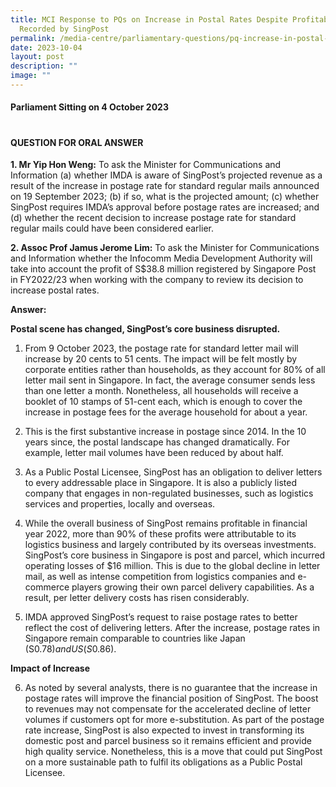 ```yaml
---
title: MCI Response to PQs on Increase in Postal Rates Despite Profitability
  Recorded by SingPost
permalink: /media-centre/parliamentary-questions/pq-increase-in-postal-rates-despite-profitability-by-singpost/
date: 2023-10-04
layout: post
description: ""
image: ""
---
```

#### Parliament Sitting on 4 October 2023
# 
# 
#### QUESTION FOR ORAL ANSWER

**1. Mr Yip Hon Weng:** To ask the Minister for Communications and Information (a) whether IMDA is aware of SingPost’s projected revenue as a result of the increase in postage rate for standard regular mails announced on 19  September 2023; (b) if so, what is the projected amount; (c) whether SingPost requires IMDA’s approval before postage rates are increased; and (d) whether the recent decision to increase postage rate for standard regular mails could have been considered earlier.


**2. Assoc Prof Jamus Jerome Lim:** To ask the Minister for Communications and Information whether the Infocomm Media Development Authority will take into account the profit of S$38.8 million registered by Singapore Post in
FY2022/23 when working with the company to review its decision to increase postal rates.

**Answer:**

**Postal scene has changed, SingPost’s core business disrupted.**

1. From 9 October 2023, the postage rate for standard letter mail will increase by 20 cents to 51 cents. The impact will be felt mostly by corporate entities rather than households, as they account for 80% of all letter mail sent in Singapore. In fact, the average consumer sends less than one letter a month. Nonetheless, all
households will receive a booklet of 10 stamps of 51-cent each, which is enough to cover the increase in postage fees for the average household for about a year.

2. This is the first substantive increase in postage since 2014. In the 10 years since, the postal landscape has changed dramatically. For example, letter mail volumes have been reduced by about half.

3. As a Public Postal Licensee, SingPost has an obligation to deliver letters to every addressable place in Singapore. It is also a publicly listed company that engages in non-regulated businesses, such as logistics services and properties, locally and overseas.

4. While the overall business of SingPost remains profitable in financial year 2022, more than 90% of these profits were attributable to its logistics business and largely contributed by its overseas investments. SingPost’s core business in Singapore is post and parcel, which incurred operating losses of $16 million. This
is due to the global decline in letter mail, as well as intense competition from logistics companies and e-commerce players growing their own parcel delivery capabilities. As a result, per letter delivery costs has risen considerably.

5. IMDA approved SingPost’s request to raise postage rates to better reflect the cost of delivering letters. After the increase, postage rates in Singapore remain comparable to countries like Japan (S$0.78) and US (S$0.86).


**Impact of Increase**

6. As noted by several analysts, there is no guarantee that the increase in postage rates will improve the financial position of SingPost. The boost to revenues may not compensate for the accelerated decline of letter volumes if customers opt for more e-substitution. As part of the postage rate increase, SingPost is also expected to invest in transforming its domestic post and parcel business so it remains efficient and provide high quality service. Nonetheless, this is a move that could put SingPost on a more sustainable path to fulfil its obligations as a Public Postal Licensee.